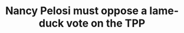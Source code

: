 ---
layout: post
title: Nancy Pelosi must oppose a lame-duck vote on the TPP
screenshot_url: ./images/video-preview.png

text:

video-url: https://www.youtube.com/watch?v=dKvSGeDnkXs
---
